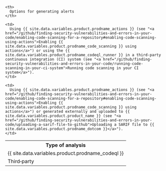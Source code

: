 <table spaces-before="0" line-breaks-before="1">
  <tr>
    <th>
      <nobr>Type of analysis</nobr>
    </th>
    
    <th>
      Options for generating alerts
    </th>
  </tr>
  
  <tr>
    <td>
      {{ site.data.variables.product.prodname_codeql }}
    </td>
    
    <td>
      Using {{ site.data.variables.product.prodname_actions }} (see "<a href="/github/finding-security-vulnerabilities-and-errors-in-your-code/enabling-code-scanning-for-a-repository#enabling-code-scanning-using-actions">Enabling {{ site.data.variables.product.prodname_code_scanning }} using actions</a>") or using the {{ site.data.variables.product.prodname_codeql_runner }} in a third-party continuous integration (CI) system (see "<a href="/github/finding-security-vulnerabilities-and-errors-in-your-code/running-code-scanning-in-your-ci-system">Running code scanning in your CI system</a>").
    </td>
  </tr>
  
  <tr>
    <td>
      Third&#8209;party
    </td>
    
    <td>
      Using {{ site.data.variables.product.prodname_actions }} (see "<a href="/github/finding-security-vulnerabilities-and-errors-in-your-code/enabling-code-scanning-for-a-repository#enabling-code-scanning-using-actions">Enabling {{ site.data.variables.product.prodname_code_scanning }} using actions</a>") or generated externally and uploaded to {{ site.data.variables.product.product_name }} (see "<a href="/github/finding-security-vulnerabilities-and-errors-in-your-code/uploading-a-sarif-file-to-github">Uploading a SARIF file to {{ site.data.variables.product.prodname_dotcom }}</a>").
    </td>
  </tr>
</table>